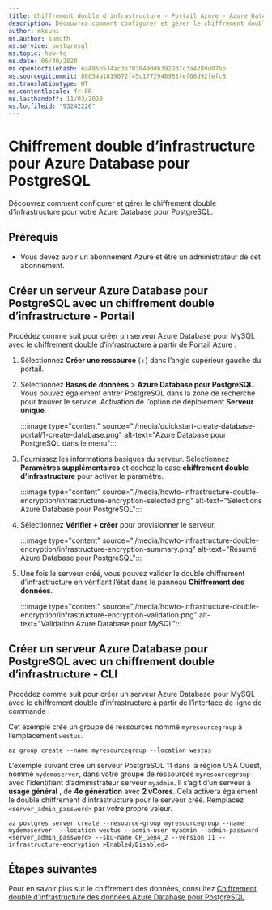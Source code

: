 ```yaml
---
title: Chiffrement double d’infrastructure - Portail Azure - Azure Database pour PostgreSQL
description: Découvrez comment configurer et gérer le chiffrement double d’infrastructure pour votre Azure Database pour PostgreSQL.
author: mksuni
ms.author: sumuth
ms.service: postgresql
ms.topic: how-to
ms.date: 06/30/2020
ms.openlocfilehash: ea486b534ac3e703849ddb3922d7c3a428dd076b
ms.sourcegitcommit: 80034a1819072f45c1772940953fef06d92fefc8
ms.translationtype: HT
ms.contentlocale: fr-FR
ms.lasthandoff: 11/03/2020
ms.locfileid: "93242226"
---
```

# <a name="infrastructure-double-encryption-for-azure-database-for-postgresql"></a>Chiffrement double d’infrastructure pour Azure Database pour PostgreSQL

Découvrez comment configurer et gérer le chiffrement double d’infrastructure pour votre Azure Database pour PostgreSQL.

## <a name="prerequisites"></a>Prérequis

* Vous devez avoir un abonnement Azure et être un administrateur de cet abonnement.

## <a name="create-an-azure-database-for-postgresql-server-with-infrastructure-double-encryption---portal"></a>Créer un serveur Azure Database pour PostgreSQL avec un chiffrement double d’infrastructure - Portail

Procédez comme suit pour créer un serveur Azure Database pour MySQL avec le chiffrement double d’infrastructure à partir de Portail Azure :

1. Sélectionnez **Créer une ressource** (+) dans l’angle supérieur gauche du portail.

2. Sélectionnez **Bases de données** > **Azure Database pour PostgreSQL**. Vous pouvez également entrer PostgreSQL dans la zone de recherche pour trouver le service. Activation de l’option de déploiement **Serveur unique**.

   :::image type="content" source="./media/quickstart-create-database-portal/1-create-database.png" alt-text="Azure Database pour PostgreSQL dans le menu":::

3. Fournissez les informations basiques du serveur. Sélectionnez **Paramètres supplémentaires** et cochez la case **chiffrement double d’infrastructure** pour activer le paramètre.

    :::image type="content" source="./media/howto-infrastructure-double-encryption/infrastructure-encryption-selected.png" alt-text="Sélections Azure Database pour PostgreSQL":::

4. Sélectionnez **Vérifier + créer** pour provisionner le serveur.

    :::image type="content" source="./media/howto-infrastructure-double-encryption/infrastructure-encryption-summary.png" alt-text="Résumé Azure Database pour PostgreSQL":::

5. Une fois le serveur créé, vous pouvez valider le double chiffrement d’infrastructure en vérifiant l’état dans le panneau **Chiffrement des données**.

    :::image type="content" source="./media/howto-infrastructure-double-encryption/infrastructure-encryption-validation.png" alt-text="Validation Azure Database pour MySQL":::

## <a name="create-an-azure-database-for-postgresql-server-with-infrastructure-double-encryption---cli"></a>Créer un serveur Azure Database pour PostgreSQL avec un chiffrement double d’infrastructure - CLI

Procédez comme suit pour créer un serveur Azure Database pour MySQL avec le chiffrement double d’infrastructure à partir de l’interface de ligne de commande :

Cet exemple crée un groupe de ressources nommé `myresourcegroup` à l’emplacement `westus`.

```azurecli-interactive
az group create --name myresourcegroup --location westus
```
L’exemple suivant crée un serveur PostgreSQL 11 dans la région USA Ouest, nommé `mydemoserver`, dans votre groupe de ressources `myresourcegroup` avec l’identifiant d’administrateur serveur `myadmin`. Il s’agit d’un serveur à **usage général** , de **4e génération** avec **2 vCores**. Cela activera également le double chiffrement d’infrastructure pour le serveur créé. Remplacez `<server_admin_password>` par votre propre valeur.

```azurecli-interactive
az postgres server create --resource-group myresourcegroup --name mydemoserver  --location westus --admin-user myadmin --admin-password <server_admin_password> --sku-name GP_Gen4_2 --version 11 --infrastructure-encryption >Enabled/Disabled>
```

## <a name="next-steps"></a>Étapes suivantes

Pour en savoir plus sur le chiffrement des données, consultez [Chiffrement double d’infrastructure des données Azure Database pour PostgreSQL](concepts-Infrastructure-double-encryption.md).

